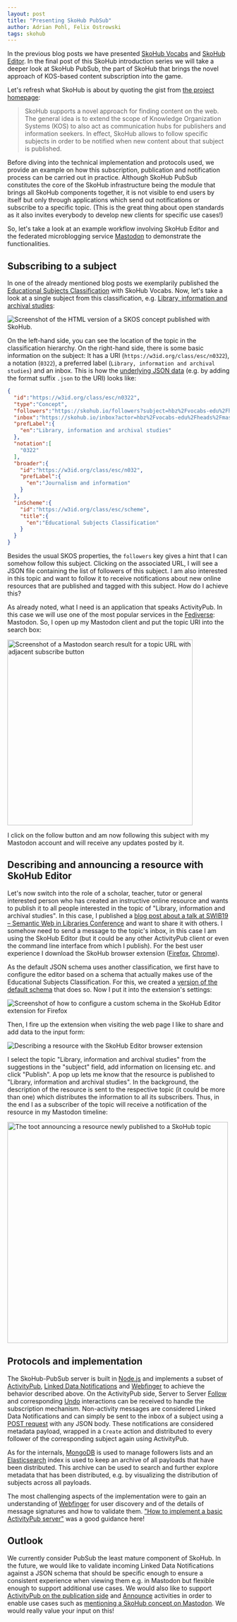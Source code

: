 ```yaml
---
layout: post
title: "Presenting SkoHub PubSub"
author: Adrian Pohl, Felix Ostrowski
tags: skohub
---
```


In the previous blog posts we have presented [SkoHub Vocabs](http://blog.lobid.org/2019/09/27/presenting-skohub-vocabs.html) and [SkoHub Editor](http://blog.lobid.org/2020/03/31/skohub-editor.html). In the final post of this SkoHub introduction series we will take a deeper look at SkoHub PubSub, the part of SkoHub that brings the novel approach of KOS-based content subscription into the game.

Let's refresh what SkoHub is about by quoting the gist from [the project homepage](https://skohub.io/):

> SkoHub supports a novel approach for finding content on the web. The general idea is to extend the scope of Knowledge Organization Systems (KOS) to also act as communication hubs for publishers and information seekers. In effect, SkoHub allows to follow specific subjects in order to be notified when new content about that subject is published.

Before diving into the technical implementation and protocols used, we provide an example on how this subscription, publication and notification process can be carried out in practice. Although SkoHub PubSub constitutes the core of the SkoHub infrastructure being the module that brings all SkoHub components together, it is not visible to end users by itself but only through applications which send out notifications or subscribe to a specific topic. (This is the great thing about open standards as it also invites everybody to develop new clients for specific use cases!)

So, let's take a look at an example workflow involving SkoHub Editor and the federated microblogging service [Mastodon](https://en.wikipedia.org/wiki/Mastodon_(software)) to demonstrate the functionalities.

## Subscribing to a subject

In one of the already mentioned blog posts we exemplarily published the [Educational Subjects Classification](https://w3id.org/class/esc/scheme) with SkoHub Vocabs. Now, let's take a look at a single subject from this classification, e.g. [Library, information and archival studies](https://w3id.org/class/esc/n0322):

<img src="/images/skohub-pubsub/concept.png" alt="Screenshot of the HTML version of a SKOS concept published with SkoHub.">

On the left-hand side, you can see the location of the topic in the classification hierarchy. On the right-hand side, there is some basic information on the subject: It has a URI (`https://w3id.org/class/esc/n0322`), a notation (`0322`), a preferred label (`Library, information and archival studies`) and an inbox. This is how the [underlying JSON data](https://w3id.org/class/esc/n0322.json) (e.g. by adding the format suffix `.json` to the URI) looks like:

```json
{
  "id":"https://w3id.org/class/esc/n0322",
  "type":"Concept",
  "followers":"https://skohub.io/followers?subject=hbz%2Fvocabs-edu%2Fheads%2Fmaster%2Fw3id.org%2Fclass%2Fesc%2Fn0322",
  "inbox":"https://skohub.io/inbox?actor=hbz%2Fvocabs-edu%2Fheads%2Fmaster%2Fw3id.org%2Fclass%2Fesc%2Fn0322",
  "prefLabel":{
    "en":"Library, information and archival studies"
  },
  "notation":[
    "0322"
  ],
  "broader":{
    "id":"https://w3id.org/class/esc/n032",
    "prefLabel":{
      "en":"Journalism and information"
    }
  },
  "inScheme":{
    "id":"https://w3id.org/class/esc/scheme",
    "title":{
      "en":"Educational Subjects Classification"
    }
  }
}
```

Besides the usual SKOS properties, the `followers` key gives a hint that I can somehow follow this subject. Clicking on the associated URL, I will see a JSON file containing the list of followers of this subject. I am also interested in this topic and want to follow it to receive notifications about new online resources that are published and tagged with this subject. How do I achieve this?

As already noted, what I need is an application that speaks ActivityPub. In this case we will use one of the most popular services in the [Fediverse](https://en.wikipedia.org/wiki/Fediverse): Mastodon. So, I open up my Mastodon client and put the topic URI into the search box:

<img src="/images/skohub-pubsub/subscribe.png" alt="Screenshot of a Mastodon search result for a topic URL with adjacent subscribe button" style="width:420px">

I click on the follow button and am now following this subject with my Mastodon account and will receive any updates posted by it.

## Describing and announcing a resource with SkoHub Editor

Let's now switch into the role of a scholar, teacher, tutor or general interested person who has created an instructive online resource and wants to publish it to all people interested in the topic of "Library, information and archival studies". In this case, I published a [blog post about a talk at SWIB19 – Semantic Web in Libraries Conference](http://blog.lobid.org/2020/01/29/skohub-talk-at-swib19.html) and want to share it with others. I somehow need to send a message to the topic's inbox, in this case I am using the SkoHub Editor (but it could be any other ActivityPub client or even the command line interface from which I publish). For the best user experience I download the SkoHub browser extension ([Firefox](https://addons.mozilla.org/firefox/addon/skohub-extension/), [Chrome](https://chrome.google.com/webstore/detail/skohub/ghalhmcgaicdcpmdicinaegnoanfmggd)).

As the default JSON schema uses another classification, we first have to configure the editor based on a schema that actually makes use of the Educational Subjects Classification. For this, we created a [version of the default schema](https://raw.githubusercontent.com/dini-ag-kim/lrmi-profile/useEsc4Subjects/draft/schemas/schema.json) that does so. Now I put it into the extension's settings:

<img src="/images/skohub-pubsub/configure-extension.png" alt="Screenshot of how to configure a custom schema in the SkoHub Editor extension for Firefox">

Then, I fire up the extension when visiting the web page I like to share and add data to the input form:

<img src="/images/skohub-pubsub/describing.png" alt="Describing a resource with the SkoHub Editor browser extension">

I select the topic "Library, information and archival studies" from the suggestions in the "subject" field, add information on licensing etc. and click "Publish". A pop up lets me know that the resource is published to "Library, information and archival studies". In the background, the description of the resource is sent to the respective topic (it could be more than one) which distributes the information to all its subscribers. Thus, in the end I as a subscriber of the topic will receive a notification of the resource in my Mastodon timeline:

<img src="/images/skohub-pubsub/toot.png" alt="The toot announcing a resource newly published to a SkoHub topic" style="width:500px">

## Protocols and implementation

 The SkoHub-PubSub server is built in [Node.js](https://nodejs.org/en/) and implements a subset of [ActivityPub](http://activitypub.rocks/), [Linked Data Notifications](https://www.w3.org/TR/ldn/) and [Webfinger](https://docs.joinmastodon.org/spec/webfinger/) to achieve the behavior described above. On the ActivityPub side, Server to Server [Follow](https://www.w3.org/TR/activitypub/#follow-activity-inbox) and corresponding [Undo](https://www.w3.org/TR/activitypub/#undo-activity-inbox) interactions can be received to handle the subscription mechanism. Non-activity messages are considered Linked Data Notifications and can simply be sent to the inbox of a subject using a [POST request](https://www.w3.org/TR/ldn/#sender) with any JSON body. These notifications are considered metadata payload, wrapped in a `Create` action and distributed to every follower of the corresponding subject again using ActivityPub.

 As for the internals, [MongoDB](https://www.mongodb.com/) is used to manage followers lists and an [Elasticsearch](https://www.elastic.co/elasticsearch/) index is used to keep an archive of all payloads that have been distributed. This archive can be used to search and further explore metadata that has been distributed, e.g. by visualizing the distribution of subjects across all payloads.

 The most challenging aspects of the implementation were to gain an understanding of [Webfinger](https://github.com/hbz/skohub-pubsub/issues/27) for user discovery and of the details of message signatures and how to validate them. ["How to implement a basic ActivityPub server"](https://blog.joinmastodon.org/2018/06/how-to-implement-a-basic-activitypub-server/) was a good guidance here!

## Outlook

We currently consider PubSub the least mature component of SkoHub. In the future, we would like to validate incoming Linked Data Notifications against a JSON schema that should be specific enough to ensure a consistent experience when viewing them e.g. in Mastodon but flexible enough to support additional use cases. We would also like to support [ActivityPub on the publication side](https://github.com/hbz/skohub-pubsub/issues/38) and [Announce](https://www.w3.org/TR/activitypub/#announce-activity-inbox) activities in order to enable use cases such as [mentioning a SkoHub concept on Mastodon](https://github.com/hbz/skohub-pubsub/issues/37). We would really value your input on this!
